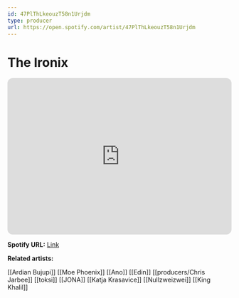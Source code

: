 ```yaml
---
id: 47PlThLkeouzT58n1Urjdm
type: producer
url: https://open.spotify.com/artist/47PlThLkeouzT58n1Urjdm
---
```

# The Ironix

<iframe style="border-radius:12px" src="https://open.spotify.com/embed/artist/47PlThLkeouzT58n1Urjdm" width="100%" height="352" frameBorder="0" allowfullscreen="" allow="autoplay; clipboard-write; encrypted-media; fullscreen; picture-in-picture" loading="lazy"></iframe>

**Spotify URL:** [Link](https://open.spotify.com/artist/47PlThLkeouzT58n1Urjdm)

**Related artists:**

[[Ardian Bujupi]]
[[Moe Phoenix]]
[[Ano]]
[[Edin]]
[[producers/Chris Jarbee]]
[[toksi]]
[[JONA]]
[[Katja Krasavice]]
[[Nullzweizwei]]
[[King Khalil]]

